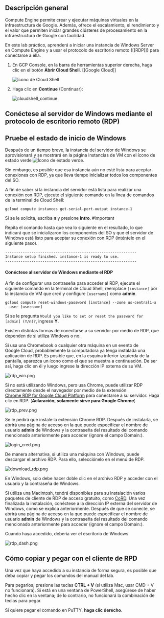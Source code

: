 ## Descripción general

Compute Engine permite crear y ejecutar máquinas virtuales en la infraestructura de Google. Además, ofrece el escalamiento, el rendimiento y el valor que permiten iniciar grandes clústeres de procesamiento en la infraestructura de Google con facilidad.

En este lab práctico, aprenderá a iniciar una instancia de Windows Server en Compute Engine y a usar el protocolo de escritorio remoto ([[RDP]]) para conectarse a ella.

1.  En GCP Console, en la barra de herramientas superior derecha, haga clic en el botón **Abrir Cloud Shell**. [[Google Cloud]]
    
    ![Ícono de Cloud Shell](https://cdn.qwiklabs.com/vdY5e%2Fan9ZGXw5a%2FZMb1agpXhRGozsOadHURcR8thAQ%3D)
    
2.  Haga clic en **Continue** (Continuar):
    
    ![cloudshell_continue](https://cdn.qwiklabs.com/lr3PBRjWIrJ%2BMQnE8kCkOnRQQVgJnWSg4UWk16f0s%2FA%3D)
    
## Conéctese al servidor de Windows mediante el protocolo de escritorio remoto (RDP)

## Pruebe el estado de inicio de Windows

Después de un tiempo breve, la instancia del servidor de Windows se aprovisionará y se mostrará en la página Instancias de VM con el ícono de estado verde ![Ícono de estado verde](https://cdn.qwiklabs.com/zLABj4YctjgDvpZ2K07lk9smIYG2GsT91dK%2FC9AWNTM%3D "Ícono de verificación verde").

Sin embargo, es posible que esa instancia aún no esté lista para aceptar conexiones con RDP, ya que lleva tiempo inicializar todos los componentes del SO.

A fin de saber si la instancia del servidor está lista para realizar una conexión con RDP, ejecute el siguiente comando en la línea de comandos de la terminal de Cloud Shell:

```
gcloud compute instances get-serial-port-output instance-1
```

Si se le solicita, escriba **n** y presione **Intro**. #important 

Repita el comando hasta que vea lo siguiente en el resultado, lo que indicará que se inicializaron los componentes del SO y que el servidor de Windows está listo para aceptar su conexión con RDP (inténtelo en el siguiente paso). 

```bash
------------------------------------------------------------
Instance setup finished. instance-1 is ready to use.
------------------------------------------------------------
```

#### Conéctese al servidor de Windows mediante el RDP

A fin de configurar una contraseña para acceder al RDP, ejecute el siguiente comando en la terminal de Cloud Shell, reemplace `[instance]` por la instancia de VM que creó y configure `[username]` como **admin**.

```
gcloud compute reset-windows-password [instance] --zone us-central1-a --user [username]
```

Si se le pregunta `Would you like to set or reset the password for [admin] (Y/n)?`, ingrese **Y**.

Existen distintas formas de conectarse a su servidor por medio de RDP, que dependen de si utiliza Windows o no.

Si usa una Chromebook o cualquier otra máquina en un evento de Google Cloud, probablemente la computadora ya tenga instalada una aplicación de RDP. Es posible que, en la esquina inferior izquierda de la pantalla, aparezca un ícono como el que se muestra a continuación. De ser así, haga clic en él y luego ingrese la dirección IP externa de su VM.

![rdp_win.png](https://cdn.qwiklabs.com/pf7x2BA4rcyQtmHn7%2Bxvel9NxdcMLOZeBjyaeEGZKBk%3D "Ícono de la Chromebook con RDP")

Si no está utilizando Windows, pero usa Chrome, puede utilizar RDP directamente desde el navegador por medio de la extensión [Chrome RDP for Google Cloud Platform](https://chrome.google.com/webstore/detail/chrome-rdp-for-google-clo/mpbbnannobiobpnfblimoapbephgifkm) para conectarse a su servidor. Haga clic en RDP. (**Aclaración, solamente sirve para Google Chrome**)

![rdp_prev.png](https://cdn.qwiklabs.com/hq9EAXFgcqtOERRyfd7txE9fchGyWNSXjj6i9SIxAEA%3D "Haga clic en RDP")

Se le pedirá que instale la extensión Chrome RDP. Después de instalarla, se abrirá una página de acceso en la que puede especificar el nombre de usuario **admin** de Windows y la contraseña del resultado del comando mencionado anteriormente para acceder (ignore el campo Domain:).

![login_cred.png](https://cdn.qwiklabs.com/%2BXhmJAvG6zUKTsDNU%2BUmX0Xlj55TG0fWHj6%2FNX4USSU%3D "Credenciales de acceso")

De manera alternativa, si utiliza una máquina con Windows, puede descargar el archivo RDP. Para ello, selecciónelo en el menú de RDP.

![download_rdp.png](https://cdn.qwiklabs.com/WiIZhKK1CCEGnjc7w%2BhUpq5VzkPOECdY%2BZAM3J5ehqY%3D "Descargue el archivo RDP")

En Windows, solo debe hacer doble clic en el archivo RDP y acceder con el usuario y la contraseña de Windows.

Si utiliza una Macintosh, tendrá disponibles para su instalación varios paquetes de cliente de RDP de acceso gratuito, como [CoRD](https://www.google.com/url?sa=t&rct=j&q=&esrc=s&source=web&cd=3&cad=rja&uact=8&ved=0ahUKEwjthJbPzPDVAhVBZFAKHclnDRQQFgg_MAI&url=http%3A%2F%2Fcord.sourceforge.net%2F&usg=AFQjCNGyH4EJo932rqm3QgiuHfDRmQfFVA). Una vez finalizada la instalación, conéctese a la dirección IP externa del servidor de Windows, como se explica anteriormente. Después de que se conecte, se abrirá una página de acceso en la que puede especificar el nombre de usuario **admin** de Windows y la contraseña del resultado del comando mencionado anteriormente para acceder (ignore el campo Domain:).

Cuando haya accedido, debería ver el escritorio de Windows.

![rdp_dash.png](https://cdn.qwiklabs.com/n4eopbv1ZjMBiWbRVqpDhPPixcjHbeCbaxI%2FgPUy4ao%3D "Escritorio de Windows")

## Cómo copiar y pegar con el cliente de RPD

Una vez que haya accedido a su instancia de forma segura, es posible que deba copiar y pegar los comandos del manual del lab.

Para pegarlos, presione las teclas **CTRL + V** (si utiliza Mac, usar CMD + V no funcionará). Si está en una ventana de PowerShell, asegúrese de haber hecho clic en la ventana; de lo contrario, no funcionará la combinación de teclas para pegar.

Si quiere pegar el comando en PuTTY, **haga clic derecho**.